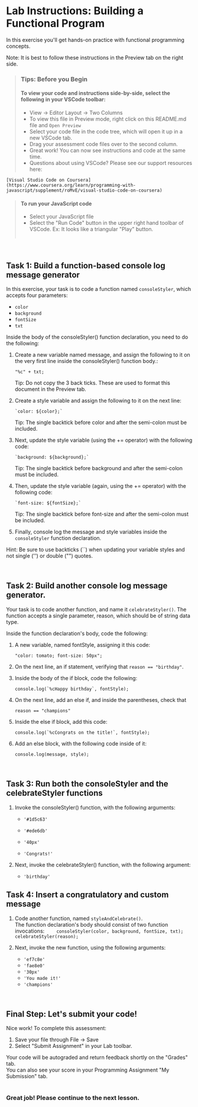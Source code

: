 # Lab Instructions: Building a Functional Program

In this exercise you'll get hands-on practice with functional programming concepts.

Note: It is best to follow these instructions in the Preview tab on the right side.

> ### **Tips: Before you Begin**
>
> #### To view your code and instructions side-by-side, select the following in your VSCode toolbar:
>
> - View -> Editor Layout -> Two Columns
> - To view this file in Preview mode, right click on this README.md file and `Open Preview`
> - Select your code file in the code tree, which will open it up in a new VSCode tab.
> - Drag your assessment code files over to the second column.
> - Great work! You can now see instructions and code at the same time.
> - Questions about using VSCode? Please see our support resources here:

    [Visual Studio Code on Coursera](https://www.coursera.org/learn/programming-with-javascript/supplement/roMvE/visual-studio-code-on-coursera)

> #### **To run your JavaScript code**
>
> - Select your JavaScript file
> - Select the "Run Code" button in the upper right hand toolbar of VSCode. Ex: It looks like a triangular "Play" button. <br><br>

<br>

## Task 1: Build a function-based console log message generator

In this exercise, your task is to code a function named `consoleStyler`, which accepts four parameters:

- `color`
- `background`
- `fontSize`
- `txt`

Inside the body of the consoleStyler() function declaration, you need to do the following:

1. Create a new variable named message, and assign the following to it on the very first line inside the consoleStyler() function body.:

   ```
   "%c" + txt;
   ```

   Tip: Do not copy the 3 back ticks. These are used to format this document in the Preview tab.

2. Create a style variable and assign the following to it on the next line:

   ```
   `color: ${color};`
   ```

   Tip: The single backtick before color and after the semi-colon must be included.

3. Next, update the style variable (using the += operator) with the following code:

   ```
   `background: ${background};`
   ```

   Tip: The single backtick before background and after the semi-colon must be included.

4. Then, update the style variable (again, using the += operator) with the following code:

   ```
   `font-size: ${fontSize};`
   ```

   Tip: The single backtick before font-size and after the semi-colon must be included.

5. Finally, console log the message and style variables inside the `consoleStyler` function declaration.

Hint: Be sure to use backticks (``) when updating your variable styles and not single ('') or double ("") quotes.

<br>

## Task 2: Build another console log message generator.

Your task is to code another function, and name it `celebrateStyler()`. The function accepts a single parameter, reason, which should be of string data type.

Inside the function declaration's body, code the following:

1. A new variable, named fontStyle, assigning it this code:

   ```
   "color: tomato; font-size: 50px";
   ```

2. On the next line, an if statement, verifying that `reason == "birthday"`.

3. Inside the body of the if block, code the following:

   ```
   console.log(`%cHappy birthday`, fontStyle);
   ```

4. On the next line, add an else if, and inside the parentheses, check that

   ```
   reason == "champions"
   ```

5. Inside the else if block, add this code:

   ```
   console.log(`%cCongrats on the title!`, fontStyle);
   ```

6. Add an else block, with the following code inside of it:
   ```
   console.log(message, style);
   ```

<br>

## Task 3: Run both the consoleStyler and the celebrateStyler functions

1. Invoke the consoleStyler() function, with the following arguments:

   - `'#1d5c63'`

   - `'#ede6db'`

   - `'40px'`

   - `'Congrats!'`

2. Next, invoke the celebrateStyler() function, with the following argument:

   - `'birthday'`

## Task 4: Insert a congratulatory and custom message

1. Code another function, named `styleAndCelebrate()`.  
   The function declaration's body should consist of two function invocations:
   `     consoleStyler(color, background, fontSize, txt);  
    celebrateStyler(reason);
    `

2. Next, invoke the new function, using the following arguments:

   - `'ef7c8e'`
   - `'fae8e0'`
   - `'30px'`
   - `'You made it!'`
   - `'champions'`

<br>

## Final Step: Let's submit your code!

Nice work! To complete this assessment:

1. Save your file through File -> Save
2. Select "Submit Assignment" in your Lab toolbar.

Your code will be autograded and return feedback shortly on the "Grades" tab.  
You can also see your score in your Programming Assignment "My Submission" tab.
<br> <br>

### Great job! Please continue to the next lesson.

